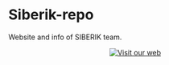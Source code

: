 # Siberik-repo
Website and info of SIBERIK team.

<p align="center">
    <a href="https://team-siberik.github.io/siberik-web" target="_blank">
        <img src="https://img.shields.io/badge/🌐-Visita%20la%20Web-0078d7?style=for-the-badge&logo=github" alt="Visit our web">
    </a>
</p>


